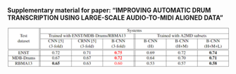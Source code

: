 **Supplementary material for paper: 
“IMPROVING AUTOMATIC DRUM TRANSCRIPTION USING LARGE-SCALE AUDIO-TO-MIDI ALIGNED DATA”**


<img src="https://raw.githubusercontent.com/Sma1033/adt_with_a2md/main/pics/new_table2.png" style="zoom:70%" />




